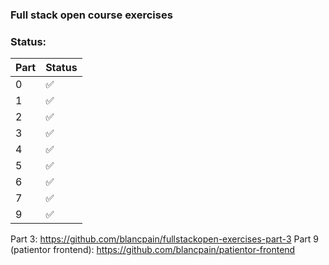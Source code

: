 ### Full stack open course exercises

### Status:

| Part | Status |
| ---- | ------ |
| 0    | ✅     |
| 1    | ✅     |
| 2    | ✅     |
| 3    | ✅     |
| 4    | ✅     |
| 5    | ✅     |
| 6    | ✅     |
| 7    | ✅     |
| 9    | ✅     |

Part 3: https://github.com/blancpain/fullstackopen-exercises-part-3
Part 9 (patientor frontend): https://github.com/blancpain/patientor-frontend
